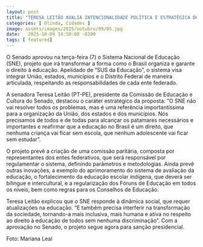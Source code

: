 ```yaml
---
layout: post
title: "TERESA LEITÃO AVALIA INTENCIONALIDADE POLÍTICA E ESTRATÉGICA DO “SUS DA EDUCAÇÃO”"
categories: [ Olinda, Cidades ]
image: assets/images/2025/outubro/09/05.jpg
date:   2025-10-09 14:50:00 -0300
tags: [ featured]
---
```

O Senado aprovou na terça-feira (7) o Sistema Nacional de Educação (SNE), projeto que irá transformar a forma como o Brasil organiza e garante o direito à educação. Apelidado de “SUS da Educação”, o sistema visa integrar União, estados, municípios e o Distrito Federal de maneira articulada, respeitando as responsabilidades de cada ente federado.

A senadora Teresa Leitão (PT-PE), presidente da Comissão de Educação e Cultura do Senado, destacou o caráter estratégico da proposta:  “O SNE não vai resolver todos os problemas, mas é uma referência importantíssima para a organização da União, dos estados e dos municípios. Nós precisamos de todos e de todas para alcançar os patamares necessários e importantes e reafirmar que a educação no Brasil é um direito, que nenhuma criança vai ficar sem escola, que nenhum adolescente vai ficar sem estudar”.

O projeto prevê a criação de uma comissão paritária, composta por representantes dos entes federativos, que será responsável por regulamentar o sistema, definindo parâmetros e metodologias. Ainda prevê outras inovações, a exemplo do aprimoramento do sistema de avaliação da educação, o fortalecimento da educação escolar indígena, que deverá ser bilíngue e intercultural, e a regularização dos Fóruns de Educação em todos os níveis, bem como regras para os Conselhos de Educação.

Teresa Leitão explicou que o SNE responde à dinâmica social, que requer  atualizações na educação. “E também precisa interferir na transformação da sociedade, tornando-a mais inclusiva, mais humana e ativa no respeito ao direito à educação de todos sem nenhuma discriminação”.
Com a aprovação no Senado, o projeto segue agora para sanção presidencial.

Foto: Mariana Leal